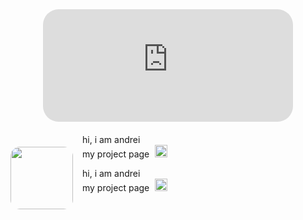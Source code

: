 <div align="center" style="margin-bottom: 20px;">
  <iframe 
    src="https://www.spotynif.sbs/dala/embed.html?id=1170109139989561464&showArtist=true&showProgress=true&showAlbum=true&showUsername=true&showDuration=true&showStatus=false&theme=dark&custom=BY+potynif.sbs&songColor=&artistColor=&usernameColor=&customTextColor=&progressBgColor=&progressFillColor=&songEffect=flicker&artistEffect=fade&usernameEffect=none&customTextEffect=none&cardEntrance=none&cardHover=none&albumArtEffect=none&progressStyle=default&progressHeight=6&progressRadius=3" 
    width="400" 
    height="180" 
    style="border:none; border-radius:25px;" 
    allowtransparency="true" 
    loading="lazy">
  </iframe>
</div>

<img align="left" src="https://i.pinimg.com/736x/56/97/59/56975961175b1b11d88861edd65b5b6b.jpg" width="100" style="border-radius: 15px; margin-top: 20px; margin-right: 15px;" />

hi, i am andrei  
my project page <a href="https://www.lastanswtcf.xyz/" target="_blank" style="text-decoration: none;">
  <img src="https://i.pinimg.com/originals/0a/ef/12/0aef12552b2326cb735ff5fca04025b3.gif" alt="cute arrow" width="20" style="vertical-align: text-bottom; margin-left: 5px; margin-right: 5px; margin-bottom: 3px;" />
</a>


hi, i am andrei  
my project page <a href="https://www.lastanswtcf.xyz/" target="_blank" style="text-decoration: none;">
  <img src="https://i.pinimg.com/originals/0a/ef/12/0aef12552b2326cb735ff5fca04025b3.gif" alt="cute arrow" width="20" style="vertical-align: text-bottom; margin-left: 5px; margin-right: 5px; margin-bottom: 3px;" />
</a>
